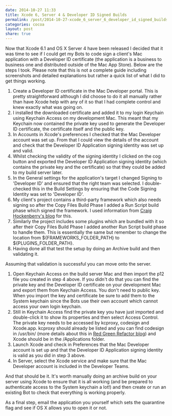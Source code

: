 ```yaml
---
date: 2014-10-27 11:33
title: Xcode 6, Server 4 & Developer ID Signed Builds
permalink: /post/2014-10-27-xcode_6_server_6_developer_id_signed_builds
categories: cocoa
layout: post
share: true
---
```


Now that Xcode 6.1 and OS X Server 4 have been released I decided that it was time to see if I could get my Bots to code sign a client's Mac application with a Developer ID certificate (the application is a business to business one and distributed outside of the Mac App Store). Below are the steps I took. Please note that this is not a complete guide including screenshots and detailed explanations but rather a quick list of what I did to get things working.

1. Create a Developer ID certificate in the Mac Developer portal. This is pretty straightforward although I did choose to do it all manually rather than have Xcode help with any of it so that I had complete control and knew exactly what was going on.
2. I installed the downloaded certificate and added it to my login Keychain using Keychain Access on my development Mac. This meant that my Keychain now contained the private key used to generate the Developer ID certificate, the certificate itself and the public key. 
3. In Accounts in Xcode's preferences I checked that the Mac Developer account was set up. From that I could view the details of the account and check that the Developer ID Application signing identity was set up and valid.
4. Whilst checking the validity of the signing identity I clicked on the cog button and exported the Developer ID Application signing identity (which contains the private key and the certificate) so that they could be added to my build server later.
5. In the General settings for the application's target I changed Signing to 'Developer ID' and ensured that the right team was selected. I double-checked this in the Build Settings by ensuring that the Code Signing Identity was set to 'Developer ID'.
6. My client's project contains a third-party framework which also needs signing so after the Copy Files Build Phase I added a Run Script build phase which signed the framework. I used information from [Craig Hockenberry's blog](http://furbo.org/2013/10/17/code-signing-and-mavericks/) for this.
7. Similarly the project includes some plugins which are bundled with it so after their Copy Files Build Phase I added another Run Script build phase to handle them. This is essentially the same but remember to change the location from ${FRAMEWORKS_FOLDER_PATH} to ${PLUGINS_FOLDER_PATH}.
8. Having done all that test the setup by doing an Archive build and then validating it.

Assuming that validation is successful you can move onto the server.

1. Open Keychain Access on the build server Mac and then import the p12 file you created in step 4 above. If you didn't do that you can find the private key and the Developer ID certificate on your development Mac and export them from Keychain Access. You don't need to public key. When you import the key and certificate be sure to add them to the System keychain since the Bots use their own account which cannot access your own login keychain.
2. Still in Keychain Access find the private key you have just imported and double-click it to show its properties and then select Access Control. The private key needs to be accessed by kcproxy, codesign and Xcode.app. kcproxy should already be listed and you can find codesign in /usr/bin/ (more details about this in [Red Green Refactor blog](http://blog.redgreenrefactor.eu/post/70650375252/developer-diaries-fixing-provisioning-and-code-signing)) and Xcode should be in the /Applications folder.
3. Launch Xcode and check in Preferences that the Mac Developer account is set up and that the Developer ID Application signing identity is valid as you did in step 3 above.
4. In Server, select the Xcode service and make sure that the Mac Developer account is included in the Developer Teams.

And that should be it. It's worth manually doing an archive build on your server using Xcode to ensure that it is all working (and be prepared to authenticate access to the System keychain a lot!) and then create or run an existing Bot to check that everything is working properly.

As a final step, email the application you yourself which sets the quarantine flag and see if OS X allows you to open it or not.

